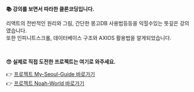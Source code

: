 <br/>

**📚 강의를 보면서 따라한 클론코딩입니다.**

리액트의 전반적인 원리와 그림, 간단한 몽고DB 사용법등등을 익힐수있는 뜻깊은 강의였습니다.<br/>
또한 인피니트스크롤, 데이터베이스 구조와 AXIOS 활용법을 알게되었습니다.

<br/>

**😙 실제로 직접 도전한 프로젝트는 여기로 와주세요.**

👉 [프로젝트 My-Seoul-Guide 바로가기](https://github.com/noah071610/My-Seoul-Guide)<br/>
👉 [프로젝트 Noah-World 바로가기](https://github.com/noah071610/Next_Noahworld)

<br/><br/><br/><br/>
